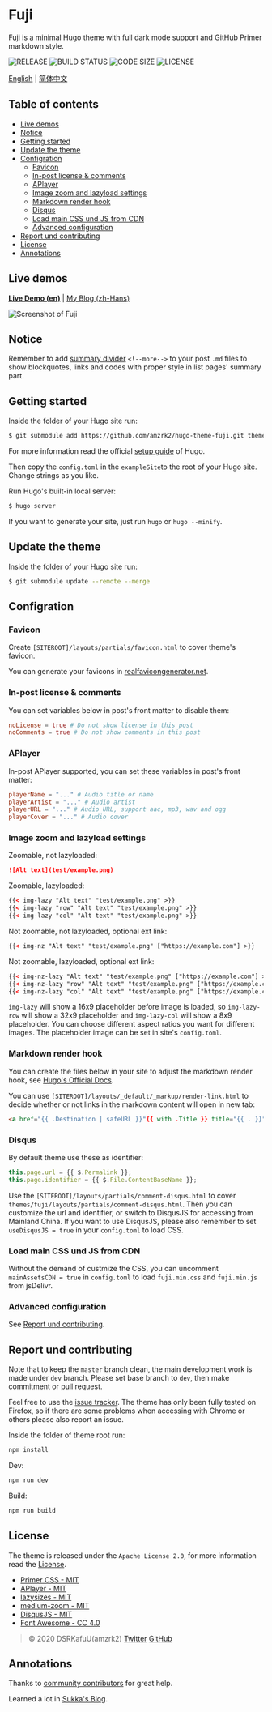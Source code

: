 # Fuji

Fuji is a minimal Hugo theme with full dark mode support and GitHub Primer markdown style.

![RELEASE](https://img.shields.io/github/v/release/amzrk2/hugo-theme-fuji?style=flat-square) ![BUILD STATUS](https://img.shields.io/github/workflow/status/amzrk2/hugo-theme-fuji/Build%20Test?style=flat-square) ![CODE SIZE](https://img.shields.io/github/languages/code-size/amzrk2/hugo-theme-fuji?style=flat-square) ![LICENSE](https://img.shields.io/github/license/amzrk2/hugo-theme-fuji?style=flat-square)

[English](https://github.com/amzrk2/hugo-theme-fuji#readme) | [简体中文](https://github.com/amzrk2/hugo-theme-fuji/blob/master/README_CN.md)

## Table of contents

- [Live demos](#live-demos)
- [Notice](#notice)
- [Getting started](#getting-started)
- [Update the theme](#update-the-theme)
- [Configration](#configration)
  - [Favicon](#favicon)
  - [In-post license & comments](#in-post-license--comments)
  - [APlayer](#aplayer)
  - [Image zoom and lazyload settings](#image-zoom-and-lazyload-settings)
  - [Markdown render hook](#markdown-render-hook)
  - [Disqus](#disqus)
  - [Load main CSS und JS from CDN](#load-main-css-und-js-from-cdn)
  - [Advanced configuration](#advanced-configuration)
- [Report und contributing](#report-und-contributing)
- [License](#license)
- [Annotations](#annotations)

## Live demos

[**Live Demo (en)**](https://themes.gohugo.io/theme/hugo-theme-fuji/) | [My Blog (zh-Hans)](https://blog.amzrk2.cc/)

![Screenshot of Fuji](https://raw.githubusercontent.com/amzrk2/hugo-theme-fuji/master/images/screenshot.png)

## Notice

Remember to add [summary divider](https://gohugo.io/content-management/summaries/#manual-summary-splitting) `<!--more-->` to your post `.md` files to show blockquotes, links and codes with proper style in list pages' summary part.

## Getting started

Inside the folder of your Hugo site run:

```bash
$ git submodule add https://github.com/amzrk2/hugo-theme-fuji.git themes/fuji
```

For more information read the official [setup guide](https://gohugo.io/overview/installing/) of Hugo.

Then copy the `config.toml` in the `exampleSite`to the root of your Hugo site. Change strings as you like.

Run Hugo's built-in local server:

```bash
$ hugo server
```

If you want to generate your site, just run `hugo` or `hugo --minify`.

## Update the theme

Inside the folder of your Hugo site run:

```bash
$ git submodule update --remote --merge
```

## Configration

### Favicon

Create `[SITEROOT]/layouts/partials/favicon.html` to cover theme's favicon.

You can generate your favicons in [realfavicongenerator.net](https://realfavicongenerator.net/).

### In-post license & comments

You can set variables below in post's front matter to disable them:

```toml
noLicense = true # Do not show license in this post
noComments = true # Do not show comments in this post
```

### APlayer

In-post APlayer supported, you can set these variables in post's front matter:

```toml
playerName = "..." # Audio title or name
playerArtist = "..." # Audio artist
playerURL = "..." # Audio URL, support aac, mp3, wav and ogg
playerCover = "..." # Audio cover
```

### Image zoom and lazyload settings

Zoomable, not lazyloaded:

```markdown
![Alt text](test/example.png)
```

Zoomable, lazyloaded:

```html
{{< img-lazy "Alt text" "test/example.png" >}}
{{< img-lazy "row" "Alt text" "test/example.png" >}}
{{< img-lazy "col" "Alt text" "test/example.png" >}}
```

Not zoomable, not lazyloaded, optional ext link:

```html
{{< img-nz "Alt text" "test/example.png" ["https://example.com"] >}}
```

Not zoomable, lazyloaded, optional ext link:

```html
{{< img-nz-lazy "Alt text" "test/example.png" ["https://example.com"] >}}
{{< img-nz-lazy "row" "Alt text" "test/example.png" ["https://example.com"] >}}
{{< img-nz-lazy "col" "Alt text" "test/example.png" ["https://example.com"] >}}
```

`img-lazy` will show a 16x9 placeholder before image is loaded, so `img-lazy-row` will show a 32x9 placeholder and `img-lazy-col` will show a 8x9 placeholder. You can choose different aspect ratios you want for different images. The placeholder image can be set in site's `config.toml`.

### Markdown render hook

You can create the files below in your site to adjust the markdown render hook, see [Hugo's Official Docs](https://gohugo.io/getting-started/configuration-markup#markdown-render-hooks).

You can use `[SITEROOT]/layouts/_default/_markup/render-link.html` to decide whether or not links in the markdown content will open in new tab:

```html
<a href="{{ .Destination | safeURL }}"{{ with .Title }} title="{{ . }}"{{ end }}{{ if strings.HasPrefix .Destination "http" }} target="_blank"{{ end }}>{{ .Text | safeHTML }}</a>
```

### Disqus

By default theme use these as identifier:

```js
this.page.url = {{ $.Permalink }};
this.page.identifier = {{ $.File.ContentBaseName }};
```

Use the `[SITEROOT]/layouts/partials/comment-disqus.html` to cover `themes/fuji/layouts/partials/comment-disqus.html`. Then you can customize the url and identifier, or switch to DisqusJS for accessing from Mainland China. If you want to use DisqusJS, please also remember to set `useDisqusJS = true` in your `config.toml` to load CSS.

### Load main CSS und JS from CDN

Without the demand of custmize the CSS, you can uncomment `mainAssetsCDN = true` in `config.toml` to load `fuji.min.css` and `fuji.min.js` from jsDelivr.

### Advanced configuration

See [Report und contributing](#report-und-contributing).

## Report und contributing

Note that to keep the `master` branch clean, the main development work is made under `dev` branch. Please set base branch to `dev`, then make commitment or pull request.

Feel free to use the [issue tracker](https://github.com/amzrk2/hugo-theme-fuji/issues). The theme has only been fully tested on Firefox, so if there are some problems when accessing with Chrome or others please also report an issue.

Inside the folder of theme root run:

```bash
npm install
```

Dev:

```bash
npm run dev
```

Build:

```bash
npm run build
```

## License

The theme is released under the ```Apache License 2.0```, for more information read the [License](https://github.com/amzrk2/hugo-theme-fuji/blob/master/LICENSE).

- [Primer CSS - MIT](https://github.com/primer/css/blob/master/LICENSE)
- [APlayer - MIT](https://github.com/MoePlayer/APlayer/blob/master/LICENSE)
- [lazysizes - MIT](https://github.com/aFarkas/lazysizes/blob/gh-pages/LICENSE)
- [medium-zoom - MIT](https://github.com/francoischalifour/medium-zoom/blob/master/LICENSE)
- [DisqusJS - MIT](https://github.com/SukkaW/DisqusJS/blob/master/LICENSE)
- [Font Awesome - CC 4.0](https://fontawesome.com/license)

> © 2020 DSRKafuU(amzrk2) [Twitter](https://twitter.com/amzrk2) [GitHub]()

## Annotations

Thanks to [community contributors](https://github.com/amzrk2/hugo-theme-fuji/graphs/contributors) for great help.

Learned a lot in [Sukka's Blog](https://blog.skk.moe/).
